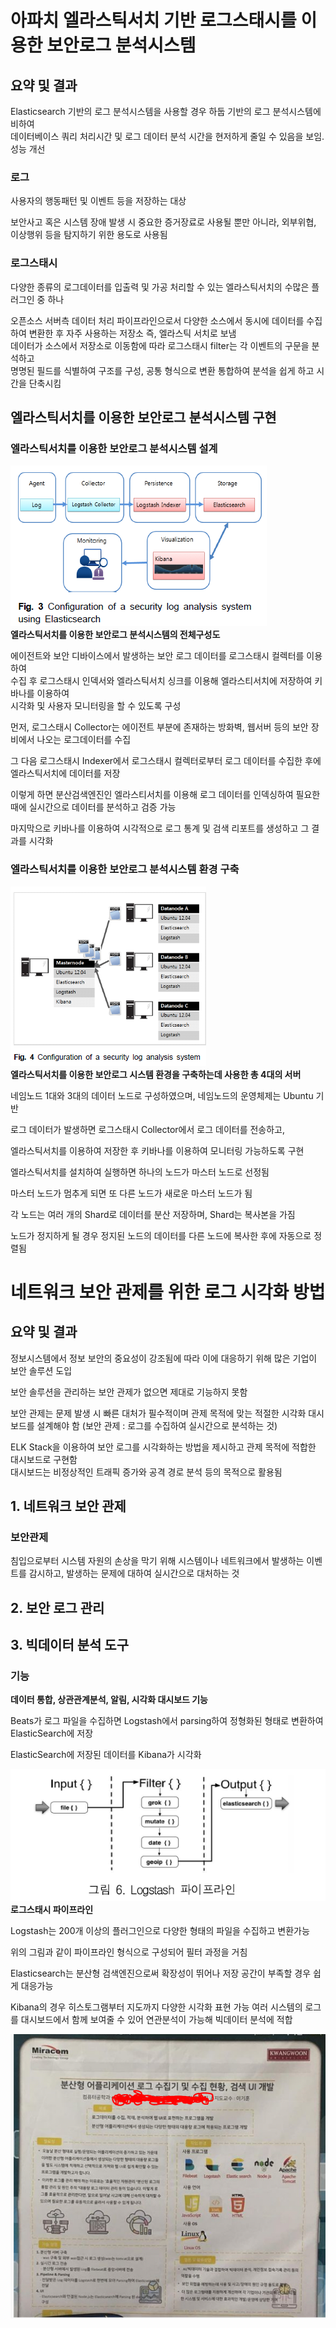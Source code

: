 # 아파치 엘라스틱서치 기반 로그스태시를 이용한 보안로그 분석시스템

## 요약 및 결과    
Elasticsearch 기반의 로그 분석시스템을 사용할 경우 하둡 기반의 로그 분석시스템에 비하여     
데이터베이스 쿼리 처리시간 및 로그 데이터 분석 시간을 현저하게 줄일 수 있음을 보임. 성능 개선


### 로그
사용자의 행동패턴 및 이벤트 등을 저장하는 대상

보안사고 혹은 시스템 장애 발생 시 중요한 증거장료로 사용될 뿐만 아니라, 외부위협, 이상행위 등을 탐지하기 위한 용도로 사용됨


### 로그스태시
다양한 종류의 로그데이터를 입출력 및 가공 처리할 수 있는 엘라스틱서치의 수많은 플러그인 중 하나

오픈소스 서버측 데이터 처리 파이프라인으로서 다양한 소스에서 동시에 데이터를 수집하여 변환한 후 자주 사용하는 저장소 즉, 엘라스틱 서치로 보냄    
데이터가 소스에서 저장소로 이동함에 따라 로그스태시 filter는 각 이벤트의 구문을 분석하고     
명명된 필드를 식별하여 구조를 구성, 공통 형식으로 변환 통합하여 분석을 쉽게 하고 시간을 단축시킴

## 엘라스틱서치를 이용한 보안로그 분석시스템 구현

### 엘라스틱서치를 이용한 보안로그 분석시스템 설계 
![1](./img/fig3.PNG)
<br>
**엘라스틱서치를 이용한 보안로그 분석시스템의 전체구성도**    

에이전트와 보안 디바이스에서 발생하는 보안 로그 데이터를 로그스태시 컬렉터를 이용하여    
수집 후 로그스태시 인덱서와 엘라스틱서치 싱크를 이용해 엘라스티서치에 저장하여 키바나를 이용하여   
시각화 및 사용자 모니터링을 할 수 있도록 구성    

먼저, 로그스태시 Collector는 에이전트 부분에 존재하는 방화벽, 웹서버 등의 보안 장비에서 나오는 로그데이터를 수집    

그 다음 로그스태시 Indexer에서 로그스태시 컬렉터로부터 로그 데이터를 수집한 후에 엘라스틱서치에 데이터를 저장    

이렇게 하면 분산검색엔진인 엘라스티서치를 이용해 로그 데이터를 인덱싱하여 필요한 때에 실시간으로 데이터를 분석하고 검증 가능


마지막으로 키바나를 이용하여 시각적으로 로그 통계 및 검색 리포트를 생성하고 그 결과를 시각화   


### 엘라스틱서치를 이용한 보안로그 분석시스템 환경 구축
![1](./img/fig4.PNG)
<br>
**엘라스틱서치를 이용한 보안로그 시스템 환경을 구축하는데 사용한 총 4대의 서버**

네임노드 1대와 3대의 데이터 노드로 구성하였으며, 네임노드의 운영체제는 Ubuntu 기반

로그 데이터가 발생하면 로그스태시 Collector에서 로그 데이터를 전송하고, 

엘라스틱서치를 이용하여 저장한 후 키바나를 이용하여 모니터링 가능하도록 구현

엘라스틱서치를 설치하여 실행하면 하나의 노드가 마스터 노드로 선정됨

마스터 노드가 멈추게 되면 또 다른 노드가 새로운 마스터 노드가 됨

각 노드는 여러 개의 Shard로 데이터를 분산 저장하며, Shard는 복사본을 가짐

노드가 정지하게 될 경우 정지된 노드의 데이터를 다른 노드에 복사한 후에 자동으로 정렬됨

# 네트워크 보안 관제를 위한 로그 시각화 방법
## 요약 및 결과
정보시스템에서 정보 보안의 중요성이 강조됨에 따라 이에 대응하기 위해 많은 기업이 보안 솔루션 도입

보안 솔루션을 관리하는 보안 관제가 없으면 제대로 기능하지 못함

보안 관제는 문제 발생 시 빠른 대처가 필수적이며 관제 목적에 맞는 적절한 시각화 대시보드를 설계해야 함
(보안 관제 : 로그를 수집하여 실시간으로 분석하는 것)

ELK Stack을 이용하여 보안 로그를 시각화하는 방법을 제시하고 관제 목적에 적합한 대시보드로 구현함   
대시보드는 비정상적인 트래픽 증가와 공격 경로 분석 등의 목적으로 활용됨

## 1. 네트워크 보안 관제
### 보안관제

침입으로부터 시스템 자원의 손상을 막기 위해 시스템이나 네트워크에서 발생하는 이벤트를 감시하고, 발생하는 문제에 대하여 실시간으로 대처하는 것

## 2. 보안 로그 관리


## 3. 빅데이터 분석 도구
### 기능
**데이터 통합, 상관관계분석, 알림, 시각화 대시보드 기능**

Beats가 로그 파일을 수집하면 Logstash에서 parsing하여 정형화된 형태로 변환하여 ElasticSearch에 저장

ElasticSearch에 저장된 데이터를 Kibana가 시각화

![1](./img/fig5.PNG)
<br>
**로그스태시 파이프라인**

Logstash는 200개 이상의 플러그인으로 다양한 형태의 파일을 수집하고 변환가능

위의 그림과 같이 파이프라인 형식으로 구성되어 필터 과정을 거침

Elasticsearch는 분산형 검색엔진으로써 확장성이 뛰어나 저장 공간이 부족할 경우 쉽게 대응가능

Kibana의 경우 히스토그램부터 지도까지 다양한 시각화 표현 가능 
여러 시스템의 로그를 대시보드에서 함께 보여줄 수 있어 연관분석이 가능해 빅데이터 분석에 적합


![1](./img/자료.png)